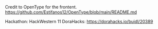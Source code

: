 Credit to OpenType for the frontent.
https://github.com/Estifanos12/OpenType/blob/main/README.md 

Hackathon: HackWestern 11
DoraHacks: https://dorahacks.io/buidl/20389
